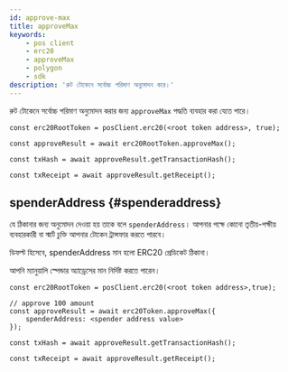 ```yaml
---
id: approve-max
title: approveMax
keywords:
    - pos client
    - erc20
    - approveMax
    - polygon
    - sdk
description: 'রুট টোকেনে সর্বোচ্চ পরিমাণ অনুমোদন করে।'
---
```


রুট টোকেনে সর্বোচ্চ পরিমাণ অনুমোদন করার জন্য `approveMax` পদ্ধতি ব্যবহার করা যেতে পারে।

```
const erc20RootToken = posClient.erc20(<root token address>, true);

const approveResult = await erc20RootToken.approveMax();

const txHash = await approveResult.getTransactionHash();

const txReceipt = await approveResult.getReceipt();

```

## spenderAddress {#spenderaddress}

যে ঠিকানার জন্য অনুমোদন দেওয়া হয় তাকে বলে `spenderAddress`। আপনার পক্ষে কোনো তৃতীয়-পক্ষীয় ব্যবহারকারী বা স্মার্ট চুক্তি আপনার টোকেন ট্রান্সফার করতে পারবে।

ডিফল্ট হিসেবে, spenderAddress মান হলো ERC20 প্রেডিকেট ঠিকানা।

আপনি ম্যানুয়ালি স্পেন্ডার অ্যাড্রেসের মান নির্দিষ্ট করতে পারেন।

```
const erc20RootToken = posClient.erc20(<root token address>,true);

// approve 100 amount
const approveResult = await erc20Token.approveMax({
    spenderAddress: <spender address value>
});

const txHash = await approveResult.getTransactionHash();

const txReceipt = await approveResult.getReceipt();

```

